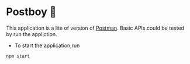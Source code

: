 # Postboy 🚀

This application is a lite of version of [Postman](https://www.postman.com/). Basic APIs could be tested by run the appliction.
- To start the application,run 

```
npm start
```

